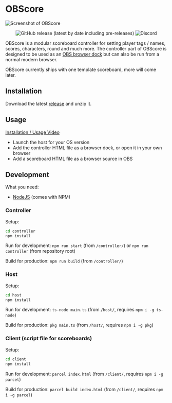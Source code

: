 # OBScore

![Screenshot of OBScore](https://i.imgur.com/ba5i6ih.png)
<p align="center">
  <img alt="GitHub release (latest by date including pre-releases)" src="https://img.shields.io/github/v/release/waffln/obscore-react?include_prereleases&style=for-the-badge">
  <img alt="Discord" src="https://img.shields.io/discord/553557935289270293?style=for-the-badge&label=Discord&logo=discord">
</p>

OBScore is a modular scoreboard controller for setting player tags / names, scores, characters, round and much more.
The controller part of OBScore is designed to be used as an [OBS browser dock](https://youtu.be/E0LLb6SfqRc) but can also be run from a normal modern browser.

OBScore currently ships with one template scoreboard, more will come later.

## Installation

Download the latest [release](releases) and unzip it.

## Usage

[Installation / Usage Video](https://www.youtube.com/watch?v=YWwYGsZNzwc)
- Launch the host for your OS version
- Add the controller HTML file as a browser dock, or open it in your own browser
- Add a scoreboard HTML file as a browser source in OBS

## Development

What you need:

- [NodeJS](https://nodejs.org/) (comes with NPM)

### Controller

Setup:

```sh
cd controller
npm install
```

Run for development: `npm run start` (from `/controller/`) or `npm run controller` (from repository root)

Build for production: `npm run build` (from `/controller/`)

### Host

Setup:

```sh
cd host
npm install
```

Run for development: `ts-node main.ts` (from `/host/`, requires `npm i -g ts-node`)

Build for production: `pkg main.ts` (from `/host/`, requires `npm i -g pkg`)

### Client (script file for scoreboards)

Setup:

```sh
cd client
npm install
```

Run for development: `parcel index.html` (from `/client/`, requires `npm i -g parcel`)

Build for production: `parcel build index.html` (from `/client/`, requires `npm i -g parcel`)
